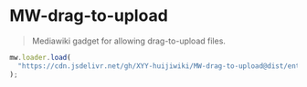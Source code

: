 # MW-drag-to-upload

> Mediawiki gadget for allowing drag-to-upload files.

```js
mw.loader.load(
  "https://cdn.jsdelivr.net/gh/XYY-huijiwiki/MW-drag-to-upload@dist/entry.js"
);
```

<!--
todo: plugin system
  - pack similar images
-->
